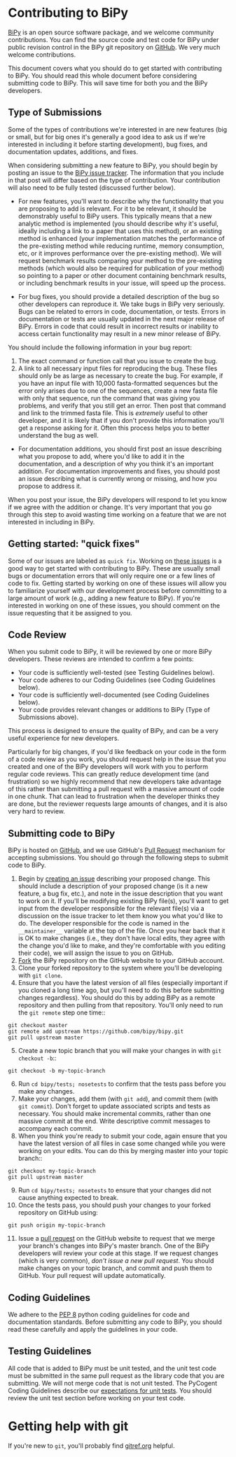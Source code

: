 Contributing to BiPy
=====================

[BiPy](http://www.bipy.org) is an open source software package, and we welcome community contributions. You can find the source code and test code for BiPy under public revision control in the BiPy git repository on [GitHub](https://github.com/bipy/bipy). We very much welcome contributions. 

This document covers what you should do to get started with contributing to BiPy. You should read this whole document before considering submitting code to BiPy. This will save time for both you and the BiPy developers.


Type of Submissions
-------------------

Some of the types of contributions we're interested in are new features (big or small, but for big ones it's generally a good idea to ask us if we're interested in including it before starting development), bug fixes, and documentation updates, additions, and fixes.

When considering submitting a new feature to BiPy, you should begin by posting an issue to the [BiPy issue tracker](https://github.com/bipy/bipy/issues). The information that you include in that post will differ based on the type of contribution. Your contribution will also need to be fully tested (discussed further below).

* For new features, you'll want to describe why the functionality that you are proposing to add is relevant. For it to be relevant, it should be demonstrably useful to BiPy users. This typically means that a new analytic method is implemented (you should describe why it's useful, ideally including a link to a paper that uses this method), or an existing method is enhanced (your implementation matches the performance of the pre-existing method while reducing runtime, memory consumption, etc, or it improves performance over the pre-existing method). We will request benchmark results comparing your method to the pre-existing methods (which would also be required for publication of your method) so pointing to a paper or other document containing benchmark results, or including benchmark results in your issue, will speed up the process.

* For bug fixes, you should provide a detailed description of the bug so other developers can reproduce it. We take bugs in BiPy very seriously. Bugs can be related to errors in code, documentation, or tests. Errors in documentation or tests are usually updated in the next major release of BiPy. Errors in code that could result in incorrect results or inability to access certain functionality may result in a new minor release of BiPy. 

 You should include the following information in your bug report:

 1. The exact command or function call that you issue to create the bug.
 2. A link to all necessary input files for reproducing the bug. These files should only be as large as necessary to create the bug. For example, if you have an input file with 10,000 fasta-formatted sequences but the error only arises due to one of the sequences, create a new fasta file with only that sequence, run the command that was giving you problems, and verify that you still get an error. Then post that command and link to the trimmed fasta file. This is *extremely* useful to other developer, and it is likely that if you don't provide this information you'll get a response asking for it. Often this process helps you to better understand the bug as well.

* For documentation additions, you should first post an issue describing what you propose to add, where you'd like to add it in the documentation, and a description of why you think it's an important addition. For documentation improvements and fixes, you should post an issue describing what is currently wrong or missing, and how you propose to address it.

When you post your issue, the BiPy developers will respond to let you know if we agree with the addition or change. It's very important that you go through this step to avoid wasting time working on a feature that we are not interested in including in BiPy.


Getting started: "quick fixes"
------------------------------

Some of our issues are labeled as ``quick fix``. Working on [these issues](https://github.com/bipy/bipy/issues?direction=desc&labels=quick+fix&milestone=&page=1&sort=updated&state=open) is a good way to get started with contributing to BiPy. These are usually small bugs or documentation errors that will only require one or a few lines of code to fix. Getting started by working on one of these issues will allow you to familiarize yourself with our development process before committing to a large amount of work (e.g., adding a new feature to BiPy). If you're interested in working on one of these issues, you should comment on the issue requesting that it be assigned to you.


Code Review
-----------

When you submit code to BiPy, it will be reviewed by one or more BiPy developers. These reviews are intended to confirm a few points:

* Your code is sufficiently well-tested (see Testing Guidelines below).
* Your code adheres to our Coding Guidelines (see Coding Guidelines below).
* Your code is sufficiently well-documented (see Coding Guidelines below).
* Your code provides relevant changes or additions to BiPy (Type of Submissions above).

This process is designed to ensure the quality of BiPy, and can be a very useful experience for new developers. 

Particularly for big changes, if you'd like feedback on your code in the form of a code review as you work, you should request help in the issue that you created and one of the BiPy developers will work with you to perform regular code reviews. This can greatly reduce development time (and frustration) so we highly recommend that new developers take advantage of this rather than submitting a pull request with a massive amount of code in one chunk. That can lead to frustration when the developer thinks they are done, but the reviewer requests large amounts of changes, and it is also very hard to review.


Submitting code to BiPy
------------------------

BiPy is hosted on [GitHub](http://www.github.com), and we use GitHub's [Pull Request](https://help.github.com/articles/using-pull-requests) mechanism for accepting submissions. You should go through the following steps to submit code to BiPy. 

1. Begin by [creating an issue](https://github.com/bipy/bipy/issues) describing your proposed change. This should include a description of your proposed change (is it a new feature, a bug fix, etc.), and note in the issue description that you want to work on it. If you'll be modifying existing BiPy file(s), you'll want to get input from the developer responsible for the relevant file(s) via a discussion on the issue tracker to let them know you what you'd like to do. The developer responsible for the code is named in the ``__maintainer__`` variable at the top of the file. Once you hear back that it is OK to make changes (i.e., they don't have local edits, they agree with the change you'd like to make, and they're comfortable with you editing their code), we will assign the issue to you on GitHub.
2. [Fork](https://help.github.com/articles/fork-a-repo) the BiPy repository on the GitHub website to your GitHub account.
3. Clone your forked repository to the system where you'll be developing with ``git clone``.
4. Ensure that you have the latest version of all files (especially important if you cloned a long time ago, but you'll need to do this before submitting changes regardless). You should do this by adding BiPy as a remote repository and then pulling from that repository. You'll only need to run the ``git remote`` step one time::
```
git checkout master
git remote add upstream https://github.com/bipy/bipy.git
git pull upstream master
```
5. Create a new topic branch that you will make your changes in with ``git checkout -b``::
```
git checkout -b my-topic-branch
```
6. Run ``cd bipy/tests; nosetests`` to confirm that the tests pass before you make any changes.
7. Make your changes, add them (with ``git add``), and commit them (with ``git commit``). Don't forget to update associated scripts and tests as necessary. You should make incremental commits, rather than one massive commit at the end. Write descriptive commit messages to accompany each commit.
8. When you think you're ready to submit your code, again ensure that you have the latest version of all files in case some changed while you were working on your edits. You can do this by merging master into your topic branch::
```
git checkout my-topic-branch
git pull upstream master
```
9. Run ``cd bipy/tests; nosetests`` to ensure that your changes did not cause anything expected to break.
10. Once the tests pass, you should push your changes to your forked repository on GitHub using:
```
git push origin my-topic-branch
```
11. Issue a [pull request](https://help.github.com/articles/using-pull-requests) on the GitHub website to request that we merge your branch's changes into BiPy's master branch. One of the BiPy developers will review your code at this stage. If we request changes (which is very common), *don't issue a new pull request*. You should make changes on your topic branch, and commit and push them to GitHub. Your pull request will update automatically.


Coding Guidelines
-----------------

We adhere to the [PEP 8](http://www.python.org/dev/peps/pep-0008/) python coding guidelines for code and documentation standards. Before submitting any code to BiPy, you should read these carefully and apply the guidelines in your code.


Testing Guidelines
------------------

All code that is added to BiPy must be unit tested, and the unit test code must be submitted in the same pull request as the library code that you are submitting. We will not merge code that is not unit tested. The PyCogent Coding Guidelines describe our [expectations for unit tests](http://pycogent.org/coding_guidelines.html?highlight=coding%20guidelines#how-should-i-test-my-code). You should review the unit test section before working on your test code.



Getting help with git
=====================

If you're new to ``git``, you'll probably find [gitref.org](http://gitref.org/) helpful.
